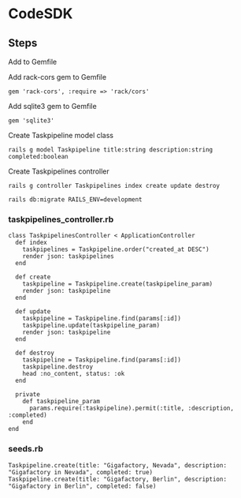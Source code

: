 # CodeSDK


## Steps

Add to Gemfile 

Add rack-cors gem to Gemfile
~~~
gem 'rack-cors', :require => 'rack/cors'
~~~

Add sqlite3 gem to Gemfile
~~~
gem 'sqlite3'
~~~

Create Taskpipeline model class 
~~~
rails g model Taskpipeline title:string description:string completed:boolean
~~~

Create Taskpipelines controller
~~~
rails g controller Taskpipelines index create update destroy
~~~

~~~
rails db:migrate RAILS_ENV=development
~~~

### taskpipelines_controller.rb
~~~
class TaskpipelinesController < ApplicationController
  def index
    taskpipelines = Taskpipeline.order("created_at DESC")
    render json: taskpipelines
  end

  def create
    taskpipeline = Taskpipeline.create(taskpipeline_param)
    render json: taskpipeline
  end

  def update
    taskpipeline = Taskpipeline.find(params[:id])
    taskpipeline.update(taskpipeline_param)
    render json: taskpipeline
  end

  def destroy
    taskpipeline = Taskpipeline.find(params[:id])
    taskpipeline.destroy
    head :no_content, status: :ok
  end

  private 
    def taskpipeline_param
      params.require(:taskpipeline).permit(:title, :description, :completed)
    end
end

~~~


### seeds.rb
~~~
Taskpipeline.create(title: "Gigafactory, Nevada", description: "Gigafactory in Nevada", completed: true)
Taskpipeline.create(title: "Gigafactory, Berlin", description: "Gigafactory in Berlin", completed: false)
~~~